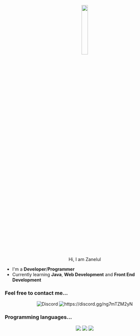 <p align="center">
  <img width="20%" src="https://img.icons8.com/ios-filled/96/000000/programming.png"/>
</p>
<p align="center">Hi, I am Zanelul</p>

- I'm a **Developer**/**Programmer**
- Currently learning **Java**, **Web Development** and **Front End Development**

### Feel free to contact me...
<p align="center">
  <img alt="Discord" src="https://img.shields.io/badge/Zanelul|7511-%237289DA.svg?style=for-the-badge&logo=discord&logoColor=white"/>
  <img alt="https://discord.gg/ng7mTZM2yN" src="https://img.shields.io/badge/Lumina Server-%237289DA.svg?style=for-the-badge&logo=discord&logoColor=white"/>
</p>

### Programming languages...
<p align="center">
  <img src="https://img.shields.io/badge/c%23-%23239120.svg?style=for-the-badge&logo=c-sharp&logoColor=white"/>
  <img src="https://img.shields.io/badge/c-%2300599C.svg?style=for-the-badge&logo=c&logoColor=white"/>
  <img src="https://img.shields.io/badge/c++-%2300599C.svg?style=for-the-badge&logo=c%2B%2B&logoColor=white"/>
</p>
